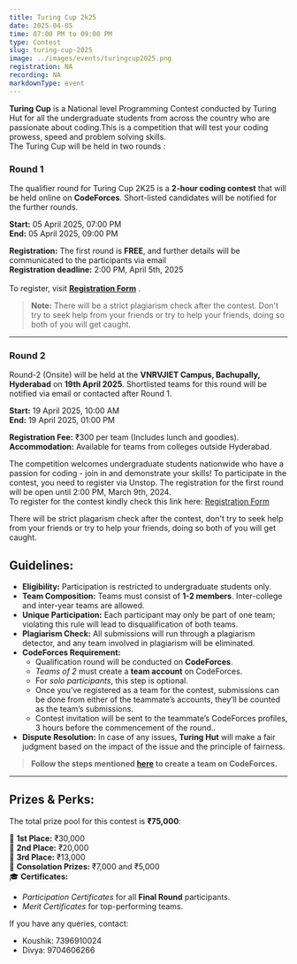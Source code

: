 ```yaml
---
title: Turing Cup 2k25
date: 2025-04-05
time: 07:00 PM to 09:00 PM
type: Contest
slug: turing-cup-2025
image: ../images/events/turingcup2025.png
registration: NA
recording: NA
markdownType: event
---
```


**Turing Cup** is a National level Programming Contest conducted by Turing Hut for all the undergraduate students from across the country who are passionate about coding.This is a competition that will test your coding prowess, speed and problem solving skills.
<br/>
The Turing Cup will be held in two rounds :<br/>

### Round 1

The qualifier round for Turing Cup 2K25 is a **2-hour coding contest** that will be held online on **CodeForces**. Short-listed candidates will be notified for the further rounds.

**Start:** 05 April 2025, 07:00 PM  
**End:** 05 April 2025, 09:00 PM

**Registration:** The first round is **FREE**, and further details will be communicated to the participants via email
<br/>
**Registration deadline:** 2:00 PM, April 5th, 2025  
<br/>
To register, visit **[Registration Form](#)** .

> **Note:** There will be a strict plagiarism check after the contest. Don't try to seek help from your friends or try to help your friends, doing so both of you will get caught.

---

### Round 2

Round-2 (Onsite) will be held at the **VNRVJIET Campus, Bachupally, Hyderabad** on **19th April 2025**. Shortlisted teams for this round will be notified via email or contacted after Round 1.

**Start:** 19 April 2025, 10:00 AM  
**End:** 19 April 2025, 01:00 PM

**Registration Fee:** ₹300 per team (Includes lunch and goodies).  
**Accommodation:** Available for teams from colleges outside Hyderabad.

The competition welcomes undergraduate students nationwide who have a passion for coding - join in and demonstrate your skills! To participate in the contest, you need to register via Unstop. The registration for the first round will be open until 2:00 PM, March 9th, 2024.<br/>
To register for the contest kindly check this link here: [Registration Form](#)

There will be strict plagarism check after the contest, don't try to seek help from your friends or try to help your friends, doing so both of you will get caught.

## Guidelines:

- **Eligibility:** Participation is restricted to undergraduate students only.
- **Team Composition:** Teams must consist of **1-2 members**. Inter-college and inter-year teams are allowed.
- **Unique Participation:** Each participant may only be part of one team; violating this rule will lead to disqualification of both teams.
- **Plagiarism Check:** All submissions will run through a plagiarism detector, and any team involved in plagiarism will be eliminated.
- **CodeForces Requirement:**
  - Qualification round will be conducted on **CodeForces**.
  - _Teams of 2_ must create a **team account** on CodeForces.
  - For _solo participants_, this step is optional.
  - Once you’ve registered as a team for the contest, submissions can be done from either of the teammate’s accounts, they’ll be counted as the team’s submissions.
  - Contest invitation will be sent to the teammate’s CodeForces profiles, 3 hours before the commencement of the round..
- **Dispute Resolution:** In case of any issues, **Turing Hut** will make a fair judgment based on the impact of the issue and the principle of fairness.

> **Follow the steps mentioned <a href="https://drive.google.com/file/d/1RpcqU_O9EDTgddWsoL5DgCvPtn8TXktu/view" target="_blank">here</a> to create a team on CodeForces.**

---

## Prizes & Perks:

The total prize pool for this contest is **₹75,000**:

🥇 **1st Place:** ₹30,000  
🥈 **2nd Place:** ₹20,000  
🥉 **3rd Place:** ₹13,000  
🏅 **Consolation Prizes:** ₹7,000 and ₹5,000  
🎓 **Certificates:**

- _Participation Certificates_ for all **Final Round** participants.
- _Merit Certificates_ for top-performing teams.

If you have any queries, contact:

- Koushik: 7396910024
- Divya: 9704606266
